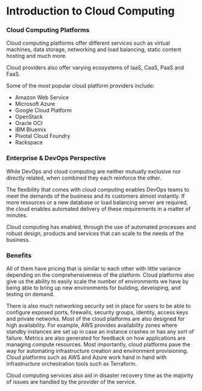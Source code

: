# Introduction to Cloud Computing

### Cloud Computing Platforms

Cloud computing platforms offer different services such as virtual machines, data storage, networking and load balancing, static content hosting and much more.

Cloud providers also offer varying ecosystems of IaaS, CaaS, PaaS and FaaS.

Some of the most popular cloud platform providers include:

- Amazon Web Service
- Microsoft Azure
- Google Cloud Platform
- OpenStack
- Oracle OCI
- IBM Bluemix
- Pivotal Cloud Foundry
- Rackspace

### Enterprise & DevOps Perspective

While DevOps and cloud computing are neither mutually exclusive nor directly related, when combined they each reinforce the other.

The flexibility that comes with cloud computing enables DevOps teams to meet the demands of the business and its customers almost instantly. If more resources or a new database or load balancing server are required, the cloud enables automated delivery of these requirements in a matter of minutes.

Cloud computing has enabled, through the use of automated processes and robust design, products and services that can scale to the needs of the business.

### Benefits

All of them have pricing that is similar to each other with little variance depending on the comprehensiveness of the platform.
Cloud platforms also give us the ability to easily scale the number of environments we have by being able to bring up new environments for building, developing, and testing on demand.

There is also much networking security set in place for users to be able to configure exposed ports, firewalls, security groups, identity, access keys and private networks. Most of the cloud platforms are also designed for high availability. For example, AWS provides availability zones where standby instances are set up in case an instance crashes or has any sort of failure. Metrics are also generated for feedback on how applications are managing compute resources.
Most importantly, cloud platforms pave the way for automating infrastructure creation and environment provisioning. Cloud platforms such as AWS and Azure work hand in hand with infrastructure orchestration tools such as Terraform.

Cloud computing services also aid in disaster recovery time as the majority of issues are handled by the provider of the service.
